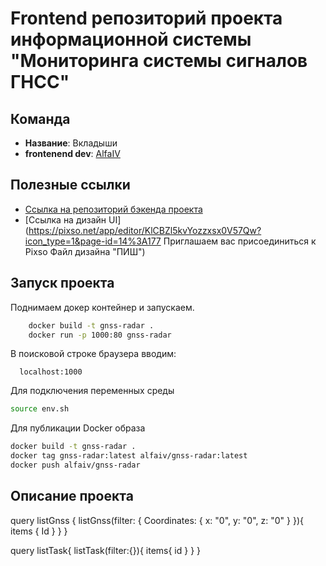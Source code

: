 # Frontend репозиторий проекта информационной системы "Мониторинга системы сигналов ГНСС"

## Команда
* __Название__: Вкладыши
* __frontenend dev__: [AlfaIV](https://github.com/AlfaIv)

## Полезные ссылки

* [Ссылка на репозиторий бэкенда проекта](https://github.com/Gokert/gnss-radar)
* [Ссылка на дизайн UI](https://pixso.net/app/editor/KlCBZl5kvYozzxsx0V57Qw?icon_type=1&page-id=14%3A177 Приглашаем вас присоединиться к Pixso Файл дизайна  "ПИШ")

## Запуск проекта

Поднимаем докер контейнер и запускаем.

```bash
	docker build -t gnss-radar .
	docker run -p 1000:80 gnss-radar
```

В поисковой строке браузера вводим:

```
  localhost:1000
```

Для подключения переменных среды

```bash
source env.sh
```
Для публикации Docker образа

```bash
docker build -t gnss-radar .
docker tag gnss-radar:latest alfaiv/gnss-radar:latest
docker push alfaiv/gnss-radar
```


## Описание проекта



query listGnss {
  listGnss(filter: { Coordinates: { x: "0", y: "0", z: "0" } }){
    items {
      Id
    }
  }
}

query listTask{
  listTask(filter:{}){
    items{
      id
    }
  }
}


